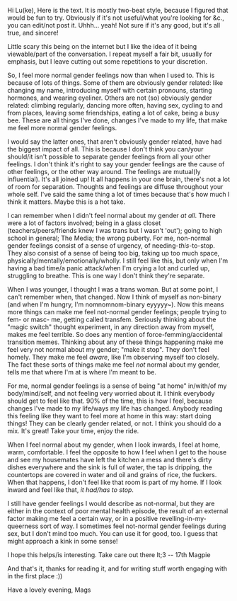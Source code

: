 
Hi Lu(ke),
Here is the text. It is mostly two-beat style, because I figured that
would be fun to try. Obviously if it's not useful/what you're looking
for &c., you can edit/not post it. Uhhh... yeah! Not sure if it's any
good, but it's all true, and sincere!

Little scary this being on the internet but I like the idea of it being
viewable/part of the conversation. I repeat myself a fair bit, usually
for emphasis, but I leave cutting out some repetitions to your discretion.

So, I feel more normal gender feelings now than when I used to. This is
because of lots of things. Some of them are obviously gender related:
like changing my name, introducing myself with certain pronouns,
starting hormones, and wearing eyeliner. Others are not (so) obviously
gender related: climbing regularly, dancing more often, having sex,
cycling to and from places, leaving some friendships, eating a lot of
cake, being a busy bee. These are all things I've done, changes I've
made to my life, that make me feel more normal gender feelings.

I would say the latter ones, that aren't obviously gender related, have
had the biggest impact of all. This is because I don't think you
can/your should/it isn't possible to separate gender feelings from all
your other feelings. I don't think it's right to say your gender
feelings are the cause of other feelings, or the other way around. The
feelings are mutual(ly influential). It's all joined up! It all happens
in your one brain, there's not a lot of room for separation. Thoughts
and feelings are diffuse throughout your whole self. I've said the same
thing a lot of times because that's how much I think it matters. Maybe
this is a hot take.

I can remember when I didn't feel normal about my gender *at all*. There
were a lot of factors involved; being in a glass closet
(teachers/peers/friends knew I was trans but I wasn't 'out'); going to
high school in general; The Media; the wrong puberty. For me, non-normal
gender feelings consist of a sense of urgency, of
needing-*this*-to-stop. They also consist of a sense of being too big,
taking up too much space, physically/mentally/emotionally/wholly. I
still feel like this, but only when I'm having a bad time/a panic
attack/when I'm crying a lot and curled up, struggling to breathe. This
is one way I don't think they're separate.

When I was younger, I thought I was a trans woman. But at some point, I
can't remember when, that changed. Now I think of myself as non-binary
(and when I'm hungry, I'm nomnomnom-binary eyyyyy~). Now this means more
things can make me feel not-normal gender feelings; people trying to
fem- or masc- me, getting called transfem. Seriously thinking about the
"magic switch" thought experiment, in any direction away from myself,
makes me feel terrible. So does any mention of force-femming/accidental
transition memes. Thinking about any of these things happening make me
feel very not normal about my gender; "make it stop". They don't feel
homely. They make me feel *aware*, like I'm observing myself too
closely. The fact these sorts of things make me feel *not* normal about
my gender, tells me that where I'm at is where I'm meant to be.

For me, normal gender feelings is a sense of being "at home" in/with/of
my body/mind/self, and not feeling very worried about it. I think
everybody should get to feel like that. 90% of the time, this is how I
feel, because changes I've made to my life/ways my life has changed.
Anybody reading this feeling like they want to feel more at home in this
way: start doing things! They can be clearly gender related, or not. I
think you should do a mix. It's great! Take your time, enjoy the ride.

When I feel normal about my gender, when I look inwards, I feel at home,
warm, comfortable. I feel the opposite to how I feel when I get to the
house and see my housemates have left the kitchen a mess and there's
dirty dishes everywhere and the sink is full of water, the tap is
dripping, the countertops are covered in water and oil and grains of
rice, the fuckers. When that happens, I don't feel like that room is
part of my home. If I look inward and feel like that, *it had/has to stop*.

I still have gender feelings I would describe as not-normal, but they
are either in the context of poor mental health episode, the result of
an external factor making me feel a certain way, or in a positive
revelling-in-my-queerness sort of way. I sometimes feel not-normal
gender feelings during sex, but I don't mind too much. You can use it
for good, too. I guess that might approach a kink in some sense!

I hope this helps/is interesting. Take care out there lt;3 -- 17th Magpie

And that's it, thanks for reading it, and for writing stuff worth
engaging with in the first place :))

Have a lovely evening,
Mags
